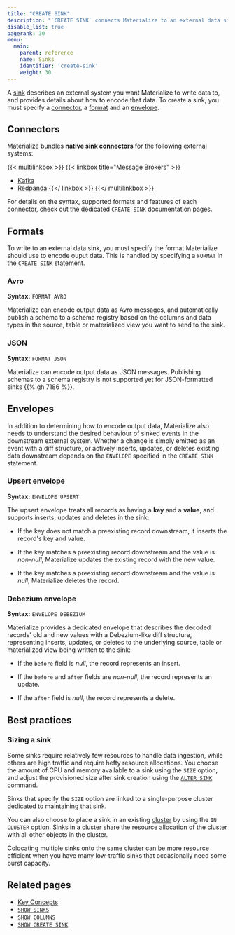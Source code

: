 ```yaml
---
title: "CREATE SINK"
description: "`CREATE SINK` connects Materialize to an external data sink."
disable_list: true
pagerank: 30
menu:
  main:
    parent: reference
    name: Sinks
    identifier: 'create-sink'
    weight: 30
---
```


A [sink](../../overview/key-concepts/#sinks) describes an external system you
want Materialize to write data to, and provides details about how to encode
that data. To create a sink, you must specify a [connector](#connectors), a
[format](#formats) and an [envelope](#envelopes).

## Connectors

Materialize bundles **native sink connectors** for the following external
systems:

{{< multilinkbox >}}
{{< linkbox title="Message Brokers" >}}
- [Kafka](/sql/create-sink/kafka)
- [Redpanda](/sql/create-sink/kafka)
{{</ linkbox >}}
{{</ multilinkbox >}}

For details on the syntax, supported formats and features of each connector,
check out the dedicated `CREATE SINK` documentation pages.

## Formats

To write to an external data sink, you must specify the format Materialize
should use to encode ouput data. This is handled by specifying a `FORMAT` in
the `CREATE SINK` statement.

### Avro

<p style="font-size:14px"><b>Syntax:</b> <code>FORMAT AVRO</code></p>

Materialize can encode output data as Avro messages, and automatically publish a
schema to a schema registry based on the columns and data types in the source,
table or materialized view you want to send to the sink.

### JSON

<p style="font-size:14px"><b>Syntax:</b> <code>FORMAT JSON</code></p>

Materialize can encode output data as JSON messages. Publishing schemas to a
schema registry is not supported yet for JSON-formatted sinks {{% gh 7186 %}}.

## Envelopes

In addition to determining how to encode output data, Materialize also needs to
understand the desired behaviour of sinked events in the downstream external
system. Whether a change is simply emitted as an event with a diff structure,
or actively inserts, updates, or deletes existing data downstream depends on
the `ENVELOPE` specified in the `CREATE SINK` statement.

### Upsert envelope

<p style="font-size:14px"><b>Syntax:</b> <code>ENVELOPE UPSERT</code></p>

The upsert envelope treats all records as having a **key** and a **value**, and
supports inserts, updates and deletes in the sink:

- If the key does not match a preexisting record downstream, it inserts the
  record's key and value.

- If the key matches a preexisting record downstream and the value
  is _non-null_, Materialize updates the existing record with the new value.

- If the key matches a preexisting record downstream and the value is _null_,
  Materialize deletes the record.

[//]: # "TODO(morsapaes) Add information about upsert key selection"

### Debezium envelope

<p style="font-size:14px"><b>Syntax:</b> <code>ENVELOPE DEBEZIUM</code></p>

Materialize provides a dedicated envelope that describes the decoded records'
old and new values with a Debezium-like diff structure, representing inserts,
updates, or deletes to the underlying source, table or materialized view being
written to the sink:

- If the `before` field is _null_, the record represents an insert.

- If the `before` and `after` fields are _non-null_, the record represents an
  update.

- If the `after` field is _null_, the record represents a delete.

[//]: # "TODO(morsapaes) Add more specific information about envelope
semantics + example output."

## Best practices

### Sizing a sink

Some sinks require relatively few resources to handle data ingestion, while
others are high traffic and require hefty resource allocations. You choose the
amount of CPU and memory available to a sink using the `SIZE` option, and
adjust the provisioned size after sink creation using the [`ALTER SINK`](/sql/alter-sink) command.

Sinks that specify the `SIZE` option are linked to a single-purpose cluster
dedicated to maintaining that sink.

You can also choose to place a sink in an existing
[cluster](/overview/key-concepts/#clusters) by using the `IN CLUSTER` option.
Sinks in a cluster share the resource allocation of the cluster with all other
objects in the cluster.

Colocating multiple sinks onto the same cluster can be more resource efficient
when you have many low-traffic sinks that occasionally need some burst
capacity.

[//]: # "TODO(morsapaes) Add best practices for sizing sinks."

## Related pages

- [Key Concepts](../../overview/key-concepts/)
- [`SHOW SINKS`](/sql/show-sinks/)
- [`SHOW COLUMNS`](/sql/show-columns/)
- [`SHOW CREATE SINK`](/sql/show-create-sink/)
